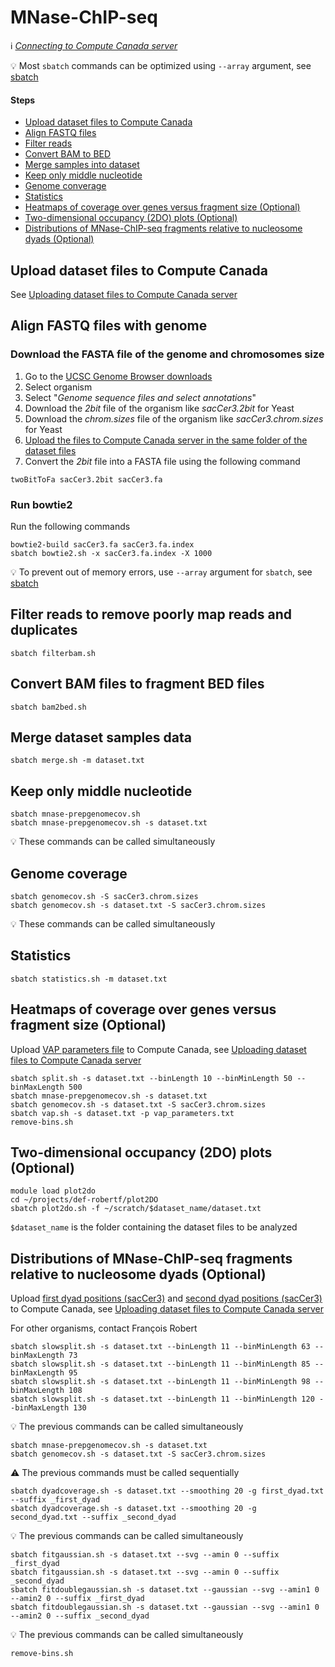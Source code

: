 # MNase-ChIP-seq

:information_source: *[Connecting to Compute Canada server](connect.md)*

:bulb: Most `sbatch` commands can be optimized using `--array` argument, see [sbatch](sbatch.md)

#### Steps

* [Upload dataset files to Compute Canada](#upload-dataset-files-to-compute-canada)
* [Align FASTQ files](#align-fastq-files-with-genome)
* [Filter reads](#filter-reads-to-remove-poorly-map-reads-and-duplicates)
* [Convert BAM to BED](#convert-bam-files-to-fragment-bed-files)
* [Merge samples into dataset](#merge-dataset-samples-data)
* [Keep only middle nucleotide](#keep-only-middle-nucleotide)
* [Genome converage](#genome-coverage)
* [Statistics](#statistics)
* [Heatmaps of coverage over genes versus fragment size (Optional)](#heatmaps-of-coverage-over-genes-versus-fragment-size-optional)
* [Two-dimensional occupancy (2DO) plots (Optional)](#two-dimensional-occupancy-2do-plots-optional)
* [Distributions of MNase-ChIP-seq fragments relative to nucleosome dyads (Optional)](#distributions-of-mnase-chip-seq-fragments-relative-to-nucleosome-dyads-optional)

## Upload dataset files to Compute Canada

See [Uploading dataset files to Compute Canada server](upload.md)

## Align FASTQ files with genome

### Download the FASTA file of the genome and chromosomes size

1. Go to the [UCSC Genome Browser downloads](http://hgdownload.soe.ucsc.edu/downloads.html)
2. Select organism
3. Select "*Genome sequence files and select annotations*"
4. Download the *2bit* file of the organism like *sacCer3.2bit* for Yeast
4. Download the *chrom.sizes* file of the organism like *sacCer3.chrom.sizes* for Yeast
5. [Upload the files to Compute Canada server in the same folder of the dataset files](upload.md)
6. Convert the *2bit* file into a FASTA file using the following command

```
twoBitToFa sacCer3.2bit sacCer3.fa
```

### Run bowtie2

Run the following commands

```
bowtie2-build sacCer3.fa sacCer3.fa.index
sbatch bowtie2.sh -x sacCer3.fa.index -X 1000 
```

:bulb: To prevent out of memory errors, use `--array` argument for `sbatch`, see [sbatch](sbatch.md)

## Filter reads to remove poorly map reads and duplicates

```
sbatch filterbam.sh
```

## Convert BAM files to fragment BED files

```
sbatch bam2bed.sh
```

## Merge dataset samples data

```
sbatch merge.sh -m dataset.txt
```

## Keep only middle nucleotide

```
sbatch mnase-prepgenomecov.sh
sbatch mnase-prepgenomecov.sh -s dataset.txt
```

:bulb: These commands can be called simultaneously

## Genome coverage

```
sbatch genomecov.sh -S sacCer3.chrom.sizes
sbatch genomecov.sh -s dataset.txt -S sacCer3.chrom.sizes
```

:bulb: These commands can be called simultaneously

## Statistics

```
sbatch statistics.sh -m dataset.txt
```

## Heatmaps of coverage over genes versus fragment size (Optional)

Upload [VAP parameters file](mnase-chipseq/vap_parameters.txt) to Compute Canada, see [Uploading dataset files to Compute Canada server](upload.md)

```
sbatch split.sh -s dataset.txt --binLength 10 --binMinLength 50 --binMaxLength 500
sbatch mnase-prepgenomecov.sh -s dataset.txt
sbatch genomecov.sh -s dataset.txt -S sacCer3.chrom.sizes
sbatch vap.sh -s dataset.txt -p vap_parameters.txt
remove-bins.sh
```

## Two-dimensional occupancy (2DO) plots (Optional)

```
module load plot2do
cd ~/projects/def-robertf/plot2DO
sbatch plot2do.sh -f ~/scratch/$dataset_name/dataset.txt
```

`$dataset_name` is the folder containing the dataset files to be analyzed

## Distributions of MNase-ChIP-seq fragments relative to nucleosome dyads (Optional)

Upload [first dyad positions (sacCer3)](mnase-chipseq/sacCer3/first_dyad.txt) and [second dyad positions (sacCer3)](mnase-chipseq/sacCer3/second_dyad.txt) to Compute Canada, see [Uploading dataset files to Compute Canada server](upload.md)

For other organisms, contact François Robert

```
sbatch slowsplit.sh -s dataset.txt --binLength 11 --binMinLength 63 --binMaxLength 73
sbatch slowsplit.sh -s dataset.txt --binLength 11 --binMinLength 85 --binMaxLength 95
sbatch slowsplit.sh -s dataset.txt --binLength 11 --binMinLength 98 --binMaxLength 108
sbatch slowsplit.sh -s dataset.txt --binLength 11 --binMinLength 120 --binMaxLength 130
```

:bulb: The previous commands can be called simultaneously

```
sbatch mnase-prepgenomecov.sh -s dataset.txt
sbatch genomecov.sh -s dataset.txt -S sacCer3.chrom.sizes
```

:warning: The previous commands must be called sequentially

```
sbatch dyadcoverage.sh -s dataset.txt --smoothing 20 -g first_dyad.txt --suffix _first_dyad
sbatch dyadcoverage.sh -s dataset.txt --smoothing 20 -g second_dyad.txt --suffix _second_dyad
```

:bulb: The previous commands can be called simultaneously

```
sbatch fitgaussian.sh -s dataset.txt --svg --amin 0 --suffix _first_dyad
sbatch fitgaussian.sh -s dataset.txt --svg --amin 0 --suffix _second_dyad
sbatch fitdoublegaussian.sh -s dataset.txt --gaussian --svg --amin1 0 --amin2 0 --suffix _first_dyad
sbatch fitdoublegaussian.sh -s dataset.txt --gaussian --svg --amin1 0 --amin2 0 --suffix _second_dyad
```

:bulb: The previous commands can be called simultaneously

```
remove-bins.sh
```
